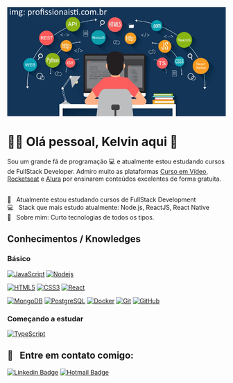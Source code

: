 <!--
**kelvindemirandabarros/kelvindemirandabarros** is a ✨ _special_ ✨ repository because its `README.md` (this file) appears on your GitHub profile.

Here are some ideas to get you started:

- 🔭 I’m currently working on ...
- 🌱 I’m currently learning ...
- 👯 I’m looking to collaborate on ...
- 🤔 I’m looking for help with ...
- 💬 Ask me about ...
- 📫 How to reach me: ...
- 😄 Pronouns: ...
- ⚡ Fun fact: ...
-->

<img width="auto" src="https://github.com/kelvindemirandabarros/kelvindemirandabarros/blob/master/gh-banner.png">

# :man_technologist: Olá pessoal, Kelvin aqui 👋 
Sou um grande fã de programação :computer: e atualmente estou estudando cursos de FullStack Developer.
Admiro muito as plataformas [Curso em Vídeo](https://www.youtube.com/user/cursosemvideo), [Rocketseat](https://rocketseat.com.br/) e [Alura](https://www.alura.com.br/) por ensinarem conteúdos excelentes de forma gratuita.

<br/> :rocket: &nbsp; Atualmente estou estudando cursos de FullStack Development
<br/> :computer: &nbsp; Stack que mais estudo atualmente: Node.js, ReactJS, React Native
<br/> 💬  &nbsp; Sobre mim: Curto tecnologias de todos os tipos.

## Conhecimentos / Knowledges

### Básico

[![JavaScript](https://img.shields.io/badge/-JavaScript-black?style=flat-square&logo=javascript&link=https://github.com/kelvindemirandabarros/)](https://github.com/kelvindemirandabarros/)
[![Nodejs](https://img.shields.io/badge/-Nodejs-black?style=flat-square&logo=Node.js&link=https://github.com/kelvindemirandabarros/)](https://github.com/kelvindemirandabarros/)
<!-- [![Expressjs](https://img.shields.io/badge/-Nestjs-black?style=flat-square&logo=NestJS&logoColor=red&link=https://github.com/kelvindemirandabarros/)](https://github.com/kelvindemirandabarros/) -->

[![HTML5](https://img.shields.io/badge/-HTML5-E34F26?style=flat-square&logo=html5&logoColor=white&link=https://github.com/kelvindemirandabarros/)](https://github.com/kelvindemirandabarros/)
[![CSS3](https://img.shields.io/badge/-CSS3-1572B6?style=flat-square&logo=css3&link=https://github.com/kelvindemirandabarros/)](https://github.com/kelvindemirandabarros/)
[![React](https://img.shields.io/badge/-React-black?style=flat-square&logo=react&link=https://github.com/kelvindemirandabarros/)](https://github.com/kelvindemirandabarros/)

[![MongoDB](https://img.shields.io/badge/-MongoDB-black?style=flat-square&logo=mongodb&link=https://github.com/kelvindemirandabarros/)](https://github.com/kelvindemirandabarros/)
[![PostgreSQL](https://img.shields.io/badge/-PostgreSQL-336791?style=flat-square&logo=postgresql&link=https://github.com/kelvindemirandabarros/)](https://github.com/kelvindemirandabarros/)
[![Docker](https://img.shields.io/badge/-Docker-black?style=flat-square&logo=docker&link=https://github.com/kelvindemirandabarros/)](https://github.com/kelvindemirandabarros/)
[![Git](https://img.shields.io/badge/-Git-black?style=flat-square&logo=git&link=https://github.com/kelvindemirandabarros/)](https://github.com/kelvindemirandabarros/)
[![GitHub](https://img.shields.io/badge/-GitHub-181717?style=flat-square&logo=github&link=https://github.com/kelvindemirandabarros/)](https://github.com/kelvindemirandabarros/)

### Começando a estudar

[![TypeScript](https://img.shields.io/badge/-TypeScript-007ACC?style=flat-square&logo=typescript&link=https://github.com/kelvindemirandabarros/)](https://github.com/kelvindemirandabarros/)

## :email: &nbsp; Entre em contato comigo:

[![Linkedin Badge](https://img.shields.io/badge/-KelvinDeMirandaBarros-005683?style=flat-square&logo=Linkedin&logoColor=white&link=https://www.linkedin.com/in/kelvin-de-miranda-barros/)](https://www.linkedin.com/in/kelvin-de-miranda-barros/)
[![Hotmail Badge](https://img.shields.io/badge/-Hotmail-0078D4?style=flat-square&logo=microsoft-outlook&logoColor=white&link=mailto:kmbcg@hotmail.com)](mailto:kmbcg@hotmail.com)
